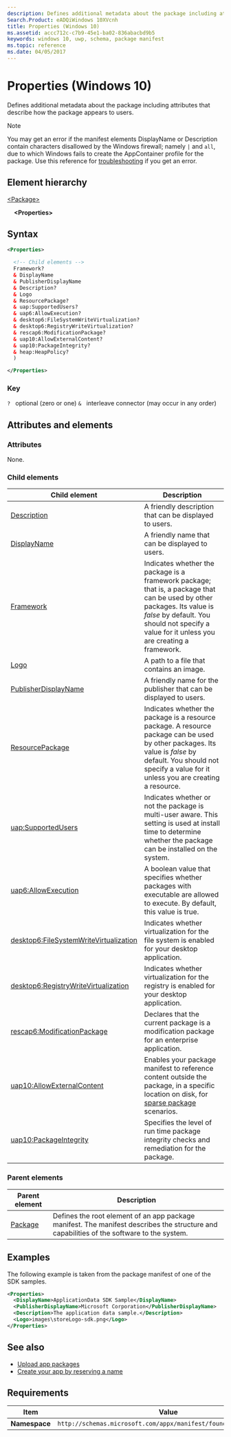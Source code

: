 ```yaml
---
description: Defines additional metadata about the package including attributes that describe how the package appears to users (Windows 10).
Search.Product: eADQiWindows 10XVcnh
title: Properties (Windows 10)
ms.assetid: accc712c-c7b9-45e1-ba02-836abacbd9b5
keywords: windows 10, uwp, schema, package manifest
ms.topic: reference
ms.date: 04/05/2017
---
```


# Properties (Windows 10)

Defines additional metadata about the package including attributes that describe how the package appears to users.

> [!NOTE]
> You may get an error if the manifest elements DisplayName or Description contain characters disallowed by the Windows firewall; namely `|` and `all`, due to which Windows fails to create the AppContainer profile for the package. Use this reference for [troubleshooting](/windows/win32/appxpkg/troubleshooting) if you get an error.

## Element hierarchy

[\<Package\>](element-package.md)

&nbsp;&nbsp;&nbsp;&nbsp;**\<Properties\>**

## Syntax

```xml
<Properties>

  <!-- Child elements -->
  Framework?
  & DisplayName
  & PublisherDisplayName
  & Description?
  & Logo
  & ResourcePackage?
  & uap:SupportedUsers?
  & uap6:AllowExecution?
  & desktop6:FileSystemWriteVirtualization?
  & desktop6:RegistryWriteVirtualization?
  & rescap6:ModificationPackage?
  & uap10:AllowExternalContent?
  & uap10:PackageIntegrity?
  & heap:HeapPolicy?
  )

</Properties>
```

### Key

`?`   optional (zero or one)
`&`   interleave connector (may occur in any order)

## Attributes and elements

### Attributes

None.

### Child elements

| Child element | Description |
|-|-|
| [Description](element-description.md) | A friendly description that can be displayed to users. |
| [DisplayName](element-displayname.md) | A friendly name that can be displayed to users. |
| [Framework](element-framework.md) | Indicates whether the package is a framework package; that is, a package that can be used by other packages. Its value is *false* by default. You should not specify a value for it unless you are creating a framework. |
| [Logo](element-logo.md) | A path to a file that contains an image. |
| [PublisherDisplayName](element-publisherdisplayname.md) | A friendly name for the publisher that can be displayed to users. |
| [ResourcePackage](element-resourcepackage.md) | Indicates whether the package is a resource package. A resource package can be used by other packages. Its value is *false* by default. You should not specify a value for it unless you are creating a resource. |
| [uap:SupportedUsers](element-uap-supportedusers.md) | Indicates whether or not the package is multi-user aware. This setting is used at install time to determine whether the package can be installed on the system. |
| [uap6:AllowExecution](element-uap6-allowexecution.md) | A boolean value that specifies whether packages with executable are allowed to execute. By default, this value is true. |
| [desktop6:FileSystemWriteVirtualization](element-desktop6-filesystemwritevirtualization.md) | Indicates whether virtualization for the file system is enabled for your desktop application. |
| [desktop6:RegistryWriteVirtualization](element-desktop6-registrywritevirtualization.md) | Indicates whether virtualization for the registry is enabled for your desktop application. |
| [rescap6:ModificationPackage](element-rescap6-modificationpackage.md) | Declares that the current package is a modification package for an enterprise application. |
| [uap10:AllowExternalContent](element-uap10-allowexternalcontent.md) | Enables your package manifest to reference content outside the package, in a specific location on disk, for [sparse package](/windows/apps/desktop/modernize/grant-identity-to-nonpackaged-apps) scenarios. |
| [uap10:PackageIntegrity](element-uap10-packageintegrity.md) | Specifies the level of run time package integrity checks and remediation for the package. |

### Parent elements

| Parent element | Description |
|-|-|
| [Package](element-package.md) | Defines the root element of an app package manifest. The manifest describes the structure and capabilities of the software to the system. |

## Examples

The following example is taken from the package manifest of one of the SDK samples.

```xml
<Properties>
  <DisplayName>ApplicationData SDK Sample</DisplayName>
  <PublisherDisplayName>Microsoft Corporation</PublisherDisplayName>
  <Description>The application data sample.</Description>
  <Logo>images\storeLogo-sdk.png</Logo>
</Properties>
```

## See also

- [Upload app packages](/windows/uwp/publish/upload-app-packages)
- [Create your app by reserving a name](/windows/uwp/publish/create-your-app-by-reserving-a-name)

## Requirements

| Item | Value |
|--|--|
| **Namespace** | `http://schemas.microsoft.com/appx/manifest/foundation/windows10` |
